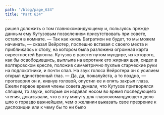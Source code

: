 ```yaml
---
path: "/blog/page_634"
title: "Part 634"
---
```


ришел доложить о том главнокомандующему и, пользуясь прежде данным ему Кутузовым позволением присутствовать при совете, остался в комнате.
— Так как князь Багратион не будет, то мы можем начинать, — сказал Вейротер, поспешно вставая с своего места и приближаясь к столу, на котором была разложена огромная карта окрестностей Брюнна.
Кутузов в расстегнутом мундире, из которого, как бы освободившись, выплыла на воротник его жирная шея, сидел в волтеровском кресле, положив симметрично пухлые старческие руки на подлокотники, и почти спал. На звук голоса Вейротера он с усилием открыл единственный глаз.
— Да, да, пожалуйста, а то поздно, — проговорил он и, кивнув головой, опустил ее и опять закрыл глаза.
Ежели первое время члены совета думали, что Кутузов притворялся спящим, то звуки, которые он издавал носом во время последующего чтения, доказывали, что в эту минуту для главнокомандующего дело шло о гораздо важнейшем, чем о желании выказать свое презрение к диспозиции или к чему бы то ни было
